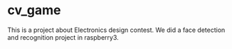 # cv_game
This is a project about Electronics design contest. We did a face detection and recognition project in raspberry3.
